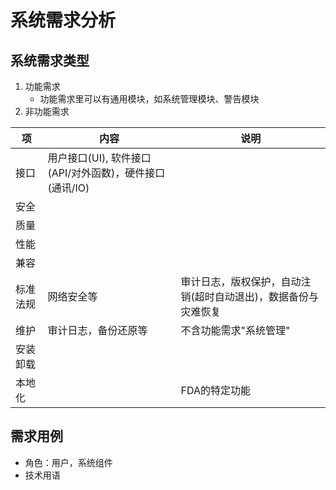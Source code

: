 # 系统需求分析
## 系统需求类型
1. 功能需求
    * 功能需求里可以有通用模块，如系统管理模块、警告模块
1. 非功能需求

| 项 | 内容 | 说明 |
| - | - | - |
| 接口 | 用户接口(UI), 软件接口(API/对外函数)，硬件接口(通讯/IO) |  |
| 安全 |  |  |
| 质量 |  |  |
| 性能 |  |  |
| 兼容 |  |  |
| 标准法规 | 网络安全等 | 审计日志，版权保护，自动注销(超时自动退出)，数据备份与灾难恢复 |
| 维护 | 审计日志，备份还原等 | 不含功能需求"系统管理" |
| 安装卸载 |  |  |
| 本地化 |  | FDA的特定功能 |

## 需求用例
* 角色：用户，系统组件
* 技术用语